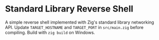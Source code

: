 # Standard Library Reverse Shell

A simple reverse shell implemented with Zig's standard library networking API. Update `TARGET_HOSTNAME` and `TARGET_PORT` in `src/main.zig` before compiling. Build with `zig build` on Windows.
